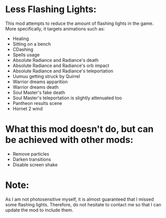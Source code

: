 # Less Flashing Lights:

This mod attempts to reduce the amount of flashing lights in the game. More specifically, it targets animations such as:
 
- Healing
- Sitting on a bench
- CDashing
- Spells usage
- Absolute Radiance and Radiance's death
- Absolute Radiance and Radiance's orb impact
- Absolute Radiance and Radiance's teleportation
- Uumuu getting struck by Quirrel
- Warrior dreams apparition
- Warrior dreams death
- Soul Master's fake death
- Soul Master's teleportation is slightly attenuated too
- Pantheon results scene
- Hornet 2 wind

# What this mod doesn't do, but can be achieved with other mods:
- Remove particles
- Darken transitions
- Disable screen shake

# Note: 
As I am not photosensitive myself, it is almost guaranteed that I missed some flashing lights. Therefore, do not hesitate to contact me so that I can update the mod to include them.
